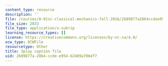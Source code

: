 ```yaml
---
content_type: resource
description: ''
file: /courses/8-01sc-classical-mechanics-fall-2016/2689877a28b4ccdee954b2409a70b4f7_ZjGjNsmsNBU.srt
file_size: 2833
file_type: application/x-subrip
learning_resource_types: []
license: https://creativecommons.org/licenses/by-nc-sa/4.0/
ocw_type: OCWFile
resourcetype: Other
title: 3play caption file
uid: 2689877a-28b4-ccde-e954-b2409a70b4f7
---
```

